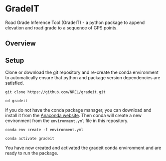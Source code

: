 # GradeIT
Road Grade Inference Tool (GradeIT) - a python package to append elevation and road grade to a sequence of GPS points.

## Overview

## Setup
Clone or download the git repository and re-create the conda environment to automatically ensure that python and package 
version dependencies are satisfied.

```git clone https://github.com/NREL/gradeit.git```

```cd gradeit```

If you do not have the conda package manager, you can download and install it from the 
[Anaconda website](https://www.anaconda.com/). Then conda will create a new environment from the ```environment.yml``` 
file in this repository.

```conda env create -f environment.yml```

```conda activate gradeit```

You have now created and activated the gradeit conda environment and are ready to run the package.